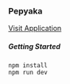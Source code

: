### Pepyaka

[Visit Application](https://bacon-webgl-object-002.surge.sh/)


##### Getting Started
```
npm install
npm run dev
```
